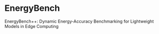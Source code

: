 # EnergyBench
EnergyBench++: Dynamic Energy-Accuracy Benchmarking for Lightweight Models in Edge Computing

